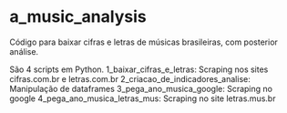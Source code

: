 # a_music_analysis
Código para baixar cifras e letras de músicas brasileiras, com posterior análise.

São 4 scripts em Python.
1_baixar_cifras_e_letras: Scraping nos sites cifras.com.br e letras.com.br
2_criacao_de_indicadores_analise: Manipulação de dataframes
3_pega_ano_musica_google: Scraping no google
4_pega_ano_musica_letras_mus: Scraping no site letras.mus.br
